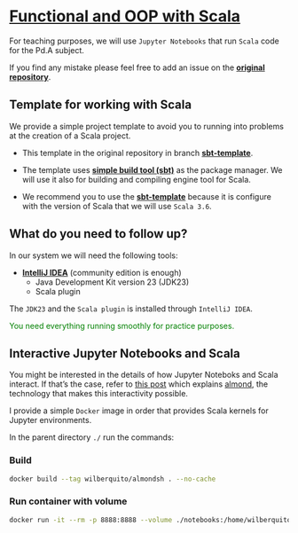 # [Functional and OOP with Scala](notebooks/_index.ipynb)

For teaching purposes, we will use `Jupyter Notebooks` that run `Scala` code for the Pd.A subject.

If you find any mistake please feel free to add an issue on the [**original repository**](https://github.com/wilberquito/interactive-Pd.A-Scala/issues).

## Template for working with Scala

We provide a simple project template to avoid you to running into problems at the creation of a Scala project.

- This template in the original repository in branch [**sbt-template**](https://github.com/wilberquito/interactive-Pd.A-Scala/tree/sbt-template).
  
- The template uses [**simple build tool (sbt)**](https://www.scala-sbt.org) as the package manager. We will use it also for building and compiling engine tool for Scala.
  
- We recommend you to use the [**sbt-template**](https://github.com/wilberquito/interactive-Pd.A-Scala/tree/sbt-template) because it is configure with the version of Scala that we will use `Scala 3.6`.

## What do you need to follow up?

In our system we will need the following tools:

- [**IntelliJ IDEA**](https://www.jetbrains.com/idea/download) (community edition is enough)
    - Java Development Kit version 23 (JDK23)
    - Scala plugin
 
The `JDK23` and the `Scala plugin` is installed through `IntelliJ IDEA`.

<span style="color: green">You need everything running smoothly for practice purposes.</span>

## Interactive Jupyter Notebooks and Scala

You might be interested in the details of how Jupyter Noteboks and Scala interact. If
that’s the case, refer to [this post](https://blog.brunk.io/posts/interactive-computing-with-jupyter-and-almond/)
which explains [almond](https://github.com/almond-sh/almond), the technology that makes this interactivity possible.

I provide a simple `Docker` image in order that provides Scala kernels for Jupyter environments.

In the parent directory `./` run the commands:

### Build

```sh
docker build --tag wilberquito/almondsh . --no-cache
```

### Run container with volume

```sh
docker run -it --rm -p 8888:8888 --volume ./notebooks:/home/wilberquito/notebooks wilberquito/almondsh:latest
```

